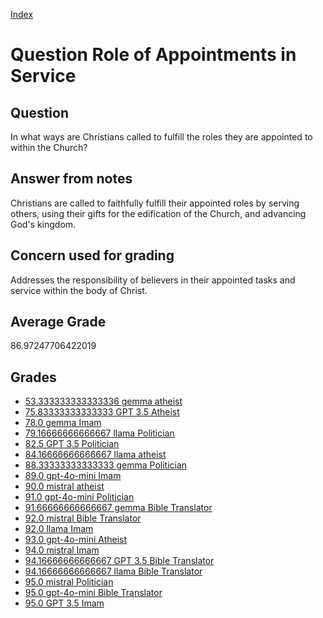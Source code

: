 
[Index](../../index.md)
# Question Role of Appointments in Service
## Question
In what ways are Christians called to fulfill the roles they are appointed to within the Church?

## Answer from notes
Christians are called to faithfully fulfill their appointed roles by serving others, using their gifts for the edification of the Church, and advancing God's kingdom.

## Concern used for grading
Addresses the responsibility of believers in their appointed tasks and service within the body of Christ.

## Average Grade
86.97247706422019

## Grades
 * [53.333333333333336 gemma atheist](../answers/gemma_atheist/Role_of_Appointments_in_Service.md)
 * [75.83333333333333 GPT 3.5 Atheist](../answers/GPT_3.5_Atheist/Role_of_Appointments_in_Service.md)
 * [78.0 gemma Imam](../answers/gemma_Imam/Role_of_Appointments_in_Service.md)
 * [79.16666666666667 llama Politician](../answers/llama_Politician/Role_of_Appointments_in_Service.md)
 * [82.5 GPT 3.5 Politician](../answers/GPT_3.5_Politician/Role_of_Appointments_in_Service.md)
 * [84.16666666666667 llama atheist](../answers/llama_atheist/Role_of_Appointments_in_Service.md)
 * [88.33333333333333 gemma Politician](../answers/gemma_Politician/Role_of_Appointments_in_Service.md)
 * [89.0 gpt-4o-mini Imam](../answers/gpt-4o-mini_Imam/Role_of_Appointments_in_Service.md)
 * [90.0 mistral atheist](../answers/mistral_atheist/Role_of_Appointments_in_Service.md)
 * [91.0 gpt-4o-mini Politician](../answers/gpt-4o-mini_Politician/Role_of_Appointments_in_Service.md)
 * [91.66666666666667 gemma Bible Translator](../answers/gemma_Bible_Translator/Role_of_Appointments_in_Service.md)
 * [92.0 mistral Bible Translator](../answers/mistral_Bible_Translator/Role_of_Appointments_in_Service.md)
 * [92.0 llama Imam](../answers/llama_Imam/Role_of_Appointments_in_Service.md)
 * [93.0 gpt-4o-mini Atheist](../answers/gpt-4o-mini_Atheist/Role_of_Appointments_in_Service.md)
 * [94.0 mistral Imam](../answers/mistral_Imam/Role_of_Appointments_in_Service.md)
 * [94.16666666666667 GPT 3.5 Bible Translator](../answers/GPT_3.5_Bible_Translator/Role_of_Appointments_in_Service.md)
 * [94.16666666666667 llama Bible Translator](../answers/llama_Bible_Translator/Role_of_Appointments_in_Service.md)
 * [95.0 mistral Politician](../answers/mistral_Politician/Role_of_Appointments_in_Service.md)
 * [95.0 gpt-4o-mini Bible Translator](../answers/gpt-4o-mini_Bible_Translator/Role_of_Appointments_in_Service.md)
 * [95.0 GPT 3.5 Imam](../answers/GPT_3.5_Imam/Role_of_Appointments_in_Service.md)
